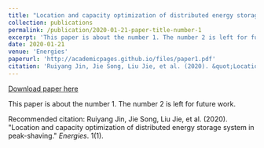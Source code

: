 ```yaml
---
title: "Location and capacity optimization of distributed energy storage system in peak-shaving"
collection: publications
permalink: /publication/2020-01-21-paper-title-number-1
excerpt: 'This paper is about the number 1. The number 2 is left for future work.'
date: 2020-01-21
venue: 'Energies'
paperurl: 'http://academicpages.github.io/files/paper1.pdf'
citation: 'Ruiyang Jin, Jie Song, Liu Jie, et al. (2020). &quot;Location and capacity optimization of distributed energy storage system in peak-shaving.&quot; <i>Energies</i>. 1(1).'
---
```


<a href='http://academicpages.github.io/files/paper1.pdf'>Download paper here</a>

This paper is about the number 1. The number 2 is left for future work.

Recommended citation: Ruiyang Jin, Jie Song, Liu Jie, et al. (2020). "Location and capacity optimization of distributed energy storage system in peak-shaving." <i>Energies</i>. 1(1).